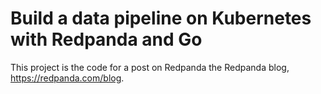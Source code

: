# Build a data pipeline on Kubernetes with Redpanda and Go

This project is the code for a post on Redpanda the Redpanda blog, https://redpanda.com/blog.
